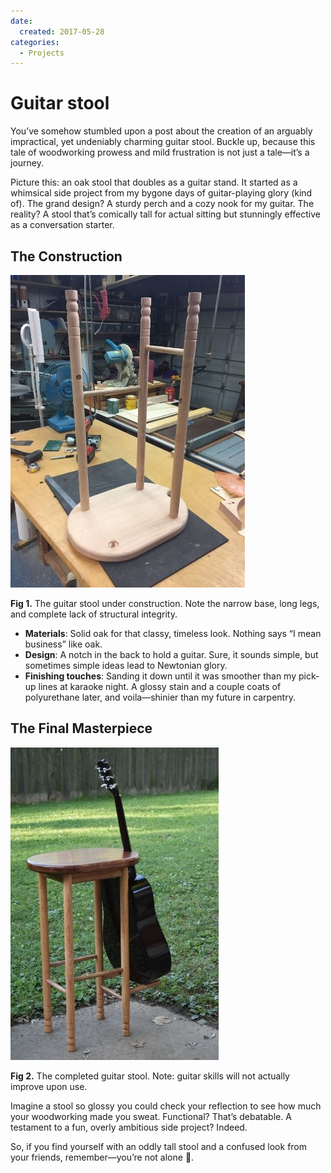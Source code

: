 ```yaml
---
date:
  created: 2017-05-28
categories:
  - Projects
---
```


# Guitar stool

You’ve somehow stumbled upon a post about the creation of an arguably impractical, yet undeniably charming guitar stool. Buckle up, because this tale of woodworking prowess and mild frustration is not just a tale—it’s a journey.

<!-- more -->

Picture this: an oak stool that doubles as a guitar stand. It started as a whimsical side project from my bygone days of guitar-playing glory (kind of). The grand design? A sturdy perch and a cozy nook for my guitar. The reality? A stool that’s comically tall for actual sitting but stunningly effective as a conversation starter.

## The Construction

![Constructing the stool](../../assets/projects/guitar-construction.JPG)

**Fig 1.** The guitar stool under construction. Note the narrow base, long legs, and complete lack of structural integrity.

- **Materials**: Solid oak for that classy, timeless look. Nothing says “I mean business” like oak.
- **Design**: A notch in the back to hold a guitar. Sure, it sounds simple, but sometimes simple ideas lead to Newtonian glory.
- **Finishing touches**: Sanding it down until it was smoother than my pick-up lines at karaoke night. A glossy stain and a couple coats of polyurethane later, and voila—shinier than my future in carpentry.

## The Final Masterpiece

![The final stool](../../assets/projects/guitar-stool.JPG)

**Fig 2.** The completed guitar stool. Note: guitar skills will not actually improve upon use.

Imagine a stool so glossy you could check your reflection to see how much your woodworking made you sweat. Functional? That’s debatable. A testament to a fun, overly ambitious side project? Indeed.

So, if you find yourself with an oddly tall stool and a confused look from your friends, remember—you’re not alone :guitar:.

